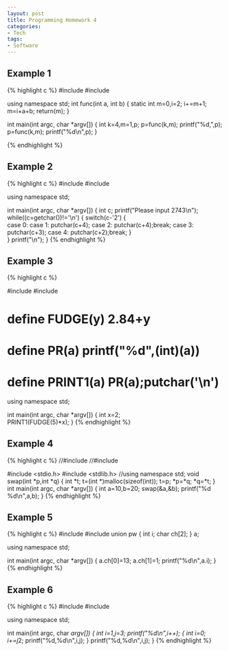 ```yaml
---
layout: post
title: Programming Homework 4
categories:
- Tech
tags:
- Software
---
```


## Example 1

{% highlight c %}
#include <cstdlib>
#include <iostream>

using namespace std;
int func(int a, int b)
{
    static int m=0,i=2;
    i+=m+1;
    m=i+a+b;
    return(m);
}

int main(int argc, char *argv[])
{
    int k=4,m=1,p;
    p=func(k,m);
    printf("%d,",p);
    p=func(k,m);
    printf("%d\n",p);
}

{% endhighlight %}

## Example 2
{% highlight c %}
#include <cstdlib>
#include <iostream>

using namespace std;

int main(int argc, char *argv[])
{
    int c; 
    printf("Please input 2743\n");
    while((c=getchar())!='\n')
    {  switch(c-'2')
        {   
          case 0:
          case 1: putchar(c+4);
          case 2: putchar(c+4);break;
          case 3: putchar(c+3);
          case 4: putchar(c+2);break; 
        }  
    }
    printf("\n"); 
}
{% endhighlight %}

## Example 3

{% highlight c %}

#include <cstdlib>
#include <iostream>
# define  FUDGE(y)   2.84+y
# define  PR(a)   printf("%d",(int)(a))
# define  PRINT1(a)  PR(a);putchar('\n')

using namespace std;

int main(int argc, char *argv[])
{
    int x=2;   
    PRINT1(FUDGE(5)*x);
}
{% endhighlight %}

## Example 4
{% highlight c %}
//#include <cstdlib>
//#include <iostream>

#include <stdio.h>
#include <stdlib.h>
//using namespace std;
void swap(int *p,int *q)
{
    int *t;
    t=(int *)malloc(sizeof(int));
    t=p;
    *p=*q;
    *q=*t;
}
int main(int argc, char *argv[])
{
    int a=10,b=20;
    swap(&a,&b);
    printf("%d  %d\n",a,b);
}
{% endhighlight %}

## Example 5
{% highlight c %}
#include <cstdlib>
#include <iostream>
union  pw {
    int i;
    char  ch[2];
} a;

using namespace std;

int main(int argc, char *argv[])
{
    a.ch[0]=13;
    a.ch[1]=1;
    printf("%d\n",a.i);
}
{% endhighlight %}

## Example 6
{% highlight c %}
#include <cstdlib>
#include <iostream>

using namespace std;

int main(int argc, char *argv[])
{
    int i=1,j=3;
    printf("%d\n",i++);
    {
        int i=0;
        i+=j*2;
        printf("%d,%d\n",i,j);
    }
    printf("%d,%d\n",i,j);
}
{% endhighlight %}

